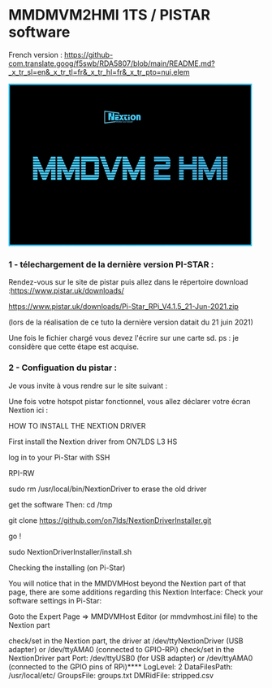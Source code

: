 
# MMDMVM2HMI 1TS / PISTAR software

French version : https://github-com.translate.goog/f5swb/RDA5807/blob/main/README.md?_x_tr_sl=en&_x_tr_tl=fr&_x_tr_hl=fr&_x_tr_pto=nui,elem

<img src = "https://github.com/f5swb/MMDVM2HMI-1TS/blob/master/0_1.png" title = "boot">





### 1 - télechargement de la dernière version PI-STAR : 

Rendez-vous sur le site de pistar puis allez dans le répertoire download :https://www.pistar.uk/downloads/

https://www.pistar.uk/downloads/Pi-Star_RPi_V4.1.5_21-Jun-2021.zip

(lors de la réalisation de ce tuto la dernière version datait du 21 juin 2021)

Une fois le fichier chargé vous devez l'écrire sur une carte sd.
ps : je considère que cette étape est acquise.

### 2 - Configuation du pistar :

Je vous invite à vous rendre sur le site suivant : 


Une fois votre hotspot pistar fonctionnel, vous allez déclarer votre écran Nextion ici :









HOW TO INSTALL THE NEXTION DRIVER

First install the Nextion driver from ON7LDS L3 HS

log in to your Pi-Star with SSH

RPI-RW

sudo rm /usr/local/bin/NextionDriver to erase the old driver

get the software Then: cd /tmp

git clone https://github.com/on7lds/NextionDriverInstaller.git

go !

sudo NextionDriverInstaller/install.sh

Checking the installing (on Pi-Star)

You will notice that in the MMDVMHost beyond the Nextion part of that page, there are some additions regarding this Nextion Interface: Check your software settings in Pi-Star:

Goto the Expert Page => MMDVMHost Editor (or mmdvmhost.ini file) to the Nextion part

check/set in the Nextion part, the driver at /dev/ttyNextionDriver (USB adapter) or /dev/ttyAMA0 (connected to GPIO-RPi)
check/set in the NextionDriver part
    Port: /dev/ttyUSB0 (for USB adapter) or /dev/ttyAMA0 (connected to the GPIO pins of RPi)****
    LogLevel: 2
    DataFilesPath: /usr/local/etc/
    GroupsFile: groups.txt
    DMRidFile: stripped.csv
